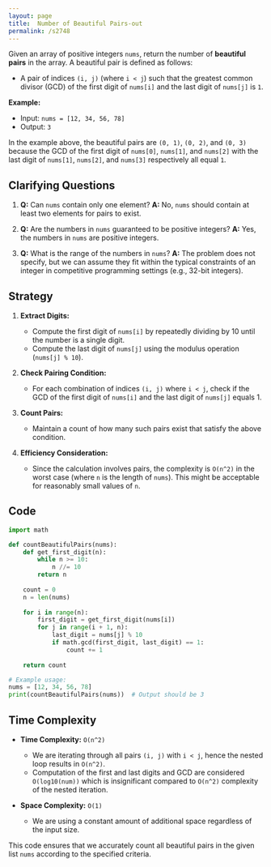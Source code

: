 ```yaml
---
layout: page
title:  Number of Beautiful Pairs-out
permalink: /s2748
---
```


Given an array of positive integers `nums`, return the number of **beautiful pairs** in the array. A beautiful pair is defined as follows:

- A pair of indices `(i, j)` (where `i < j`) such that the greatest common divisor (GCD) of the first digit of `nums[i]` and the last digit of `nums[j]` is `1`.

**Example:**
- Input: `nums = [12, 34, 56, 78]`
- Output: `3`
  
In the example above, the beautiful pairs are `(0, 1)`, `(0, 2)`, and `(0, 3)` because the GCD of the first digit of `nums[0]`, `nums[1]`, and `nums[2]` with the last digit of `nums[1]`, `nums[2]`, and `nums[3]` respectively all equal `1`.

## Clarifying Questions

1. **Q:** Can `nums` contain only one element?
   **A:** No, `nums` should contain at least two elements for pairs to exist.

2. **Q:** Are the numbers in `nums` guaranteed to be positive integers?
   **A:** Yes, the numbers in `nums` are positive integers.
   
3. **Q:** What is the range of the numbers in `nums`?
   **A:** The problem does not specify, but we can assume they fit within the typical constraints of an integer in competitive programming settings (e.g., 32-bit integers).

## Strategy

1. **Extract Digits:**
   - Compute the first digit of `nums[i]` by repeatedly dividing by 10 until the number is a single digit.
   - Compute the last digit of `nums[j]` using the modulus operation (`nums[j] % 10`).

2. **Check Pairing Condition:**
   - For each combination of indices `(i, j)` where `i < j`, check if the GCD of the first digit of `nums[i]` and the last digit of `nums[j]` equals 1.

3. **Count Pairs:**
   - Maintain a count of how many such pairs exist that satisfy the above condition.

4. **Efficiency Consideration:**
   - Since the calculation involves pairs, the complexity is `O(n^2)` in the worst case (where `n` is the length of `nums`). This might be acceptable for reasonably small values of `n`.

## Code

```python
import math

def countBeautifulPairs(nums):
    def get_first_digit(n):
        while n >= 10:
            n //= 10
        return n
    
    count = 0
    n = len(nums)
    
    for i in range(n):
        first_digit = get_first_digit(nums[i])
        for j in range(i + 1, n):
            last_digit = nums[j] % 10
            if math.gcd(first_digit, last_digit) == 1:
                count += 1
                
    return count

# Example usage:
nums = [12, 34, 56, 78]
print(countBeautifulPairs(nums))  # Output should be 3
```

## Time Complexity

- **Time Complexity:** `O(n^2)`
  - We are iterating through all pairs `(i, j)` with `i < j`, hence the nested loop results in `O(n^2)`.
  - Computation of the first and last digits and GCD are considered `O(log10(num))` which is insignificant compared to `O(n^2)` complexity of the nested iteration.

- **Space Complexity:** `O(1)`
  - We are using a constant amount of additional space regardless of the input size.

This code ensures that we accurately count all beautiful pairs in the given list `nums` according to the specified criteria.